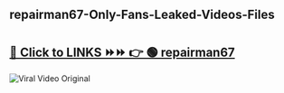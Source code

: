 
 ## repairman67-Only-Fans-Leaked-Videos-Files

# <h2><a href="https://mediaupload.pro?repairman67">🔗 Click to LINKS ⏩⏩ 👉 🟢 repairman67 </a></h2>

<a href="https://mediaupload.pro?repairman67" rel="nofollow" data-target="animated-image.originalLink"><img src="https://i.ibb.co.com/xMMVF88/686577567.gif" alt="Viral Video Original" style="max-width: 100%; display: inline-block;" data-target="animated-image.originalImage"></a>